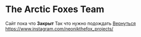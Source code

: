 # The Arctic Foxes Team 
Сайт пока что **Закрыт**
Так что нужно подождать [Вернуться](http://google.com)
https://www.instagram.com/neonikthefox_projects/

